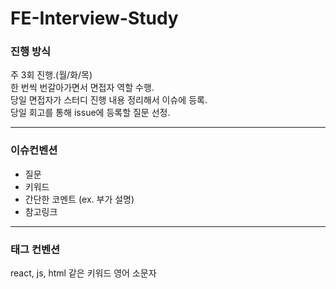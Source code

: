 # FE-Interview-Study

### 진행 방식

주 3회 진행.(월/화/목)
<br/>
한 번씩 번갈아가면서 면접자 역할 수행.
<br/>
당일 면접자가 스터디 진행 내용 정리해서 이슈에 등록.
<br/>
당일 회고를 통해 issue에 등록할 질문 선정.

---

### 이슈컨벤션

- 질문
- 키워드
- 간단한 코멘트 (ex. 부가 설명)
- 참고링크

---

### 태그 컨벤션

react, js, html 같은 키워드 영어 소문자
